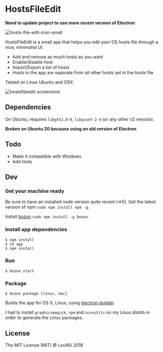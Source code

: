 # HostsFileEdit

**Need to update project to use more recent version of Electron**

![hosts-file-edit-icon-small](https://cloud.githubusercontent.com/assets/2750789/23343095/d04cfeee-fc1a-11e6-9d82-fc79f530689b.png)

HostsFileEdit is a small app that helps you edit your OS hosts file through a nice, minimalist UI.

* Add and remove as much hosts as you want
* Enable/disable host
* Import/Export a list of hosts
* Hosts in the app are separate from all other hosts set in the *hosts* file

Tested on Linux Ubuntu and OSX.

![hostsfileedit-screenshot](https://cloud.githubusercontent.com/assets/2750789/23343075/66ead872-fc1a-11e6-87cc-be2649be8032.png)

## Dependencies

On Ubuntu, requires `libgtk2.0-0`, `libgconf-2-4` (or any other v2 version).

**Broken on Ubuntu 20 because using an old version of Electron**

## Todo

* Make it compatible with Windows
* Add tests

## Dev

### Get your machine ready

Be sure to have an installed node version quite recent (=>5). Get the latest version of npm `sudo npm install npm -g`.

Install [bozon](https://github.com/railsware/bozon) `sudo npm install -g bozon`.

### Install app dependencies

```
$ npm install
$ cd app
$ npm install
```

### Run

```
$ bozon start
```

### Package

```
$ bozon package [linux, mac]
```

Builds the app for OS X, Linux, using [electron-builder](https://github.com/electron-userland/electron-builder).

I had to install `graphicsmagick`, `rpm` and `icnsutils` on my Linux distrib in order to generate the Linux packages.

## License

The MIT License (MIT) © LouWii 2018

